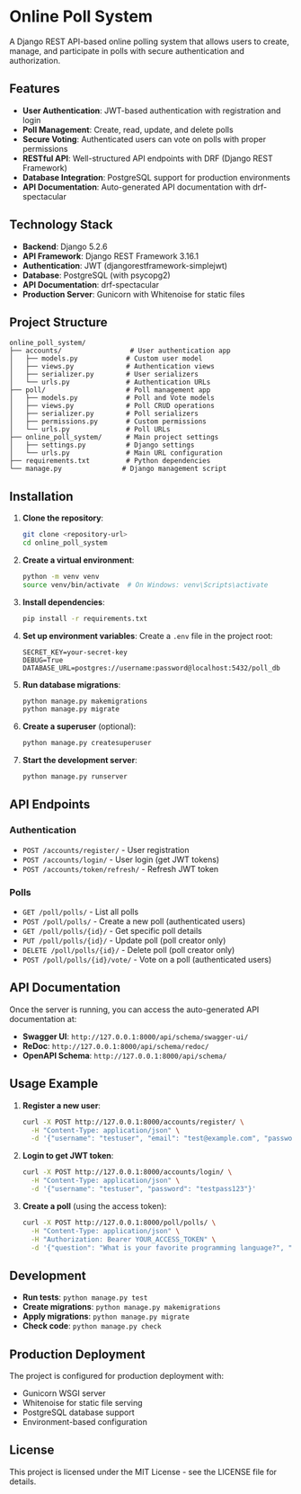 # Online Poll System

A Django REST API-based online polling system that allows users to create, manage, and participate in polls with secure authentication and authorization.

## Features

- **User Authentication**: JWT-based authentication with registration and login
- **Poll Management**: Create, read, update, and delete polls
- **Secure Voting**: Authenticated users can vote on polls with proper permissions
- **RESTful API**: Well-structured API endpoints with DRF (Django REST Framework)
- **Database Integration**: PostgreSQL support for production environments
- **API Documentation**: Auto-generated API documentation with drf-spectacular

## Technology Stack

- **Backend**: Django 5.2.6
- **API Framework**: Django REST Framework 3.16.1
- **Authentication**: JWT (djangorestframework-simplejwt)
- **Database**: PostgreSQL (with psycopg2)
- **API Documentation**: drf-spectacular
- **Production Server**: Gunicorn with Whitenoise for static files

## Project Structure

```
online_poll_system/
├── accounts/                 # User authentication app
│   ├── models.py            # Custom user model
│   ├── views.py             # Authentication views
│   ├── serializer.py        # User serializers
│   └── urls.py              # Authentication URLs
├── poll/                    # Poll management app
│   ├── models.py            # Poll and Vote models
│   ├── views.py             # Poll CRUD operations
│   ├── serializer.py        # Poll serializers
│   ├── permissions.py       # Custom permissions
│   └── urls.py              # Poll URLs
├── online_poll_system/      # Main project settings
│   ├── settings.py          # Django settings
│   └── urls.py              # Main URL configuration
├── requirements.txt         # Python dependencies
└── manage.py               # Django management script
```

## Installation

1. **Clone the repository**:

   ```bash
   git clone <repository-url>
   cd online_poll_system
   ```

2. **Create a virtual environment**:

   ```bash
   python -m venv venv
   source venv/bin/activate  # On Windows: venv\Scripts\activate
   ```

3. **Install dependencies**:

   ```bash
   pip install -r requirements.txt
   ```

4. **Set up environment variables**:
   Create a `.env` file in the project root:

   ```env
   SECRET_KEY=your-secret-key
   DEBUG=True
   DATABASE_URL=postgres://username:password@localhost:5432/poll_db
   ```

5. **Run database migrations**:

   ```bash
   python manage.py makemigrations
   python manage.py migrate
   ```

6. **Create a superuser** (optional):

   ```bash
   python manage.py createsuperuser
   ```

7. **Start the development server**:
   ```bash
   python manage.py runserver
   ```

## API Endpoints

### Authentication

- `POST /accounts/register/` - User registration
- `POST /accounts/login/` - User login (get JWT tokens)
- `POST /accounts/token/refresh/` - Refresh JWT token

### Polls

- `GET /poll/polls/` - List all polls
- `POST /poll/polls/` - Create a new poll (authenticated users)
- `GET /poll/polls/{id}/` - Get specific poll details
- `PUT /poll/polls/{id}/` - Update poll (poll creator only)
- `DELETE /poll/polls/{id}/` - Delete poll (poll creator only)
- `POST /poll/polls/{id}/vote/` - Vote on a poll (authenticated users)

## API Documentation

Once the server is running, you can access the auto-generated API documentation at:

- **Swagger UI**: `http://127.0.0.1:8000/api/schema/swagger-ui/`
- **ReDoc**: `http://127.0.0.1:8000/api/schema/redoc/`
- **OpenAPI Schema**: `http://127.0.0.1:8000/api/schema/`

## Usage Example

1. **Register a new user**:

   ```bash
   curl -X POST http://127.0.0.1:8000/accounts/register/ \
     -H "Content-Type: application/json" \
     -d '{"username": "testuser", "email": "test@example.com", "password": "testpass123"}'
   ```

2. **Login to get JWT token**:

   ```bash
   curl -X POST http://127.0.0.1:8000/accounts/login/ \
     -H "Content-Type: application/json" \
     -d '{"username": "testuser", "password": "testpass123"}'
   ```

3. **Create a poll** (using the access token):
   ```bash
   curl -X POST http://127.0.0.1:8000/poll/polls/ \
     -H "Content-Type: application/json" \
     -H "Authorization: Bearer YOUR_ACCESS_TOKEN" \
     -d '{"question": "What is your favorite programming language?", "options": ["Python", "JavaScript", "Java"]}'
   ```

## Development

- **Run tests**: `python manage.py test`
- **Create migrations**: `python manage.py makemigrations`
- **Apply migrations**: `python manage.py migrate`
- **Check code**: `python manage.py check`

## Production Deployment

The project is configured for production deployment with:

- Gunicorn WSGI server
- Whitenoise for static file serving
- PostgreSQL database support
- Environment-based configuration

## License

This project is licensed under the MIT License - see the LICENSE file for details.
